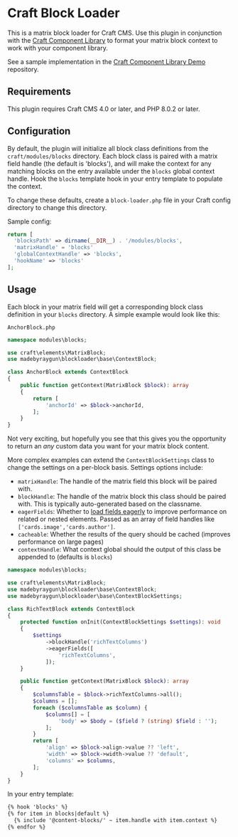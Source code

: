 # Craft Block Loader

This is a matrix block loader for Craft CMS. Use this plugin in conjunction with the [Craft Component Library](https://github.com/madebyraygun/craft-component-library) to format your matrix block context to work with your component library.

See a sample implementation in the [Craft Component Library Demo](https://github.com/madebyraygun/craft-component-library-demo) repository.

## Requirements

This plugin requires Craft CMS 4.0 or later, and PHP 8.0.2 or later.

## Configuration

By default, the plugin will initialize all block class definitions from the `craft/modules/blocks` directory. Each block class is paired with a matrix field handle (the default is 'blocks'), and will make the context for any matching blocks on the entry available under the `blocks` global context handle. Hook the `blocks` template hook in your entry template to populate the context.

To change these defaults, create a `block-loader.php` file in your Craft config directory to change this directory.

Sample config:
```php
return [
  'blocksPath' => dirname(__DIR__) . '/modules/blocks',
  'matrixHandle' = 'blocks'
  'globalContextHandle' => 'blocks',
  'hookName' => 'blocks'
];
```

## Usage

Each block in your matrix field will get a corresponding block class definition in your `blocks` directory. A simple example would look like this:

`AnchorBlock.php`
```php
namespace modules\blocks;

use craft\elements\MatrixBlock;
use madebyraygun\blockloader\base\ContextBlock;

class AnchorBlock extends ContextBlock
{
    public function getContext(MatrixBlock $block): array
    {
        return [
            'anchorId' => $block->anchorId,
        ];
    }
}
```

Not very exciting, but hopefully you see that this gives you the opportunity to return an _any_ custom data you want for your matrix block content.

More complex examples can extend the `ContextBlockSettings` class to change the settings on a per-block basis. Settings options include:
* `matrixHandle`: The handle of the matrix field this block will be paired with.
* `blockHandle`: The handle of the matrix block this class should be paired with. This is typically auto-generated based on the classname.
* `eagerFields`: Whether to [load fields eagerly](https://craftcms.com/docs/5.x/development/eager-loading.html) to improve performance on related or nested elements. Passed as an array of field handles like `['cards.image','cards.author']`.
* `cacheable`: Whether the results of the query should be cached (improves performance on large pages)
* `contextHandle`: What context global should the output of this class be appended to (defaults is `blocks`)

```php
namespace modules\blocks;

use craft\elements\MatrixBlock;
use madebyraygun\blockloader\base\ContextBlock;
use madebyraygun\blockloader\base\ContextBlockSettings;

class RichTextBlock extends ContextBlock
{
    protected function onInit(ContextBlockSettings $settings): void
    {
        $settings
            ->blockHandle('richTextColumns')
            ->eagerFields([
                'richTextColumns',
            ]);
    }

    public function getContext(MatrixBlock $block): array
    {
        $columnsTable = $block->richTextColumns->all();
        $columns = [];
        foreach ($columnsTable as $column) {
            $columns[] = [
                'body' => $body = ($field ? (string) $field : '');
            ];
        }
        return [
            'align' => $block->align->value ?? 'left',
            'width' => $block->width->value ?? 'default',
            'columns' => $columns,
        ];
    }
}
```

In your entry template:

```html
{% hook 'blocks' %}
{% for item in blocks|default %}
  {% include '@content-blocks/' ~ item.handle with item.context %}
{% endfor %}
```
